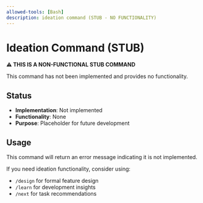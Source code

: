 ```yaml
---
allowed-tools: [Bash]
description: ideation command (STUB - NO FUNCTIONALITY)
---
```


# Ideation Command (STUB)

**⚠️ THIS IS A NON-FUNCTIONAL STUB COMMAND**

This command has not been implemented and provides no functionality.

## Status
- **Implementation**: Not implemented
- **Functionality**: None
- **Purpose**: Placeholder for future development

## Usage
This command will return an error message indicating it is not implemented.

If you need ideation functionality, consider using:
- `/design` for formal feature design
- `/learn` for development insights
- `/next` for task recommendations
